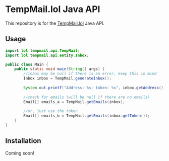 # TempMail.lol Java API

This repository is for the [TempMail.lol](https://tempmail.lol) Java API.

## Usage

```java
import lol.tempmail.api.TempMail;
import lol.tempmail.api.entity.Inbox;

public class Main {
    public static void main(String[] args) {
        //inbox may be null if there is an error, keep this in mind
        Inbox inbox = TempMail.generateInbox();
        
        System.out.printf("Address: %s; token: %s", inbox.getAddress(), inbox.getToken());
        
        //check for emails (will be null if there are no emails)
        Email[] emails_a = TempMail.getEmails(inbox);
        
        //or, just use the token
        Email[] emails_b = TempMail.getEmails(inbox.getToken());
    }
}
```

## Installation
Coming soon!